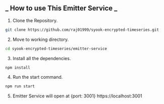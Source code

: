 ## _ How to use This Emitter Service _

1. Clone the Repository.

```bash
git clone https://github.com/raj01999/syook-encrypted-timeseries.git
```

2. Move to working directory.

```bash
cd syook-encrypted-timeseries/emitter-service
```

3. Install all the dependencies.

```bash
npm install
```

4. Run the start command.

```bash
npm run start
```

5. Emitter Service will open at {port: 3001}
   https://localhost:3001
